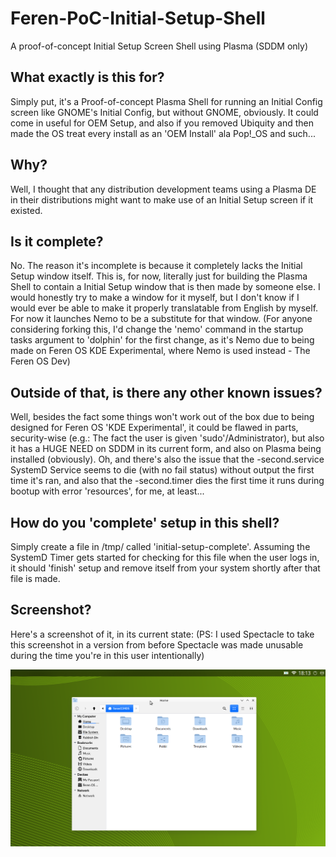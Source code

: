 # Feren-PoC-Initial-Setup-Shell
A proof-of-concept Initial Setup Screen Shell using Plasma (SDDM only)

<h2>What exactly is this for?</h2>
Simply put, it's a Proof-of-concept Plasma Shell for running an Initial Config screen like GNOME's Initial Config, but without GNOME, obviously. It could come in useful for OEM Setup, and also if you removed Ubiquity and then made the OS treat every install as an 'OEM Install' ala Pop!_OS and such...

<h2>Why?</h2>
Well, I thought that any distribution development teams using a Plasma DE in their distributions might want to make use of an Initial Setup screen if it existed.

<h2>Is it complete?</h2>
No. The reason it's incomplete is because it completely lacks the Initial Setup window itself. This is, for now, literally just for building the Plasma Shell to contain a Initial Setup window that is then made by someone else. I would honestly try to make a window for it myself, but I don't know if I would ever be able to make it properly translatable from English by myself. For now it launches Nemo to be a substitute for that window.
(For anyone considering forking this, I'd change the 'nemo' command in the startup tasks argument to 'dolphin' for the first change, as it's Nemo due to being made on Feren OS KDE Experimental, where Nemo is used instead - The Feren OS Dev)

<h2>Outside of that, is there any other known issues?</h2>
Well, besides the fact some things won't work out of the box due to being designed for Feren OS 'KDE Experimental', it could be flawed in parts, security-wise (e.g.: The fact the user is given 'sudo'/Administrator), but also it has a HUGE NEED on SDDM in its current form, and also on Plasma being installed (obviously). Oh, and there's also the issue that the -second.service SystemD Service seems to die (with no fail status) without output the first time it's ran, and also that the -second.timer dies the first time it runs during bootup with error 'resources', for me, at least...

<h2>How do you 'complete' setup in this shell?</h2>
Simply create a file in /tmp/ called 'initial-setup-complete'. Assuming the SystemD Timer gets started for checking for this file when the user logs in, it should 'finish' setup and remove itself from your system shortly after that file is made.

<h2>Screenshot?</h2>
Here's a screenshot of it, in its current state: (PS: I used Spectacle to take this screenshot in a version from before Spectacle was made unusable during the time you're in this user intentionally)

![](Screenshot_20181107_181400.png)
